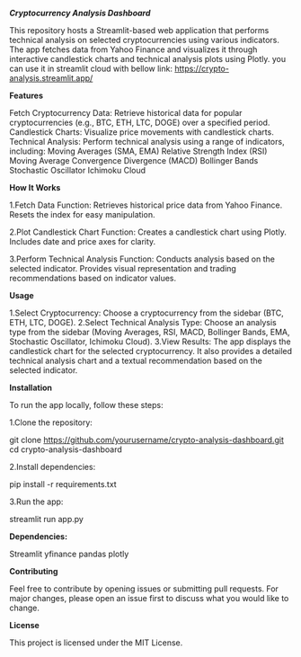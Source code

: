 ***Cryptocurrency Analysis Dashboard***

This repository hosts a Streamlit-based web application that performs technical analysis on selected cryptocurrencies using various indicators. The app fetches data from Yahoo Finance and visualizes it through interactive candlestick charts and technical analysis plots using Plotly.
you can use it in streamlit cloud with bellow link:
https://crypto-analysis.streamlit.app/

**Features**

Fetch Cryptocurrency Data: Retrieve historical data for popular cryptocurrencies (e.g., BTC, ETH, LTC, DOGE) over a specified period.
Candlestick Charts: Visualize price movements with candlestick charts.
Technical Analysis: Perform technical analysis using a range of indicators, including:
Moving Averages (SMA, EMA)
Relative Strength Index (RSI)
Moving Average Convergence Divergence (MACD)
Bollinger Bands
Stochastic Oscillator
Ichimoku Cloud

**How It Works**

1.Fetch Data Function:
Retrieves historical price data from Yahoo Finance.
Resets the index for easy manipulation.

2.Plot Candlestick Chart Function:
Creates a candlestick chart using Plotly.
Includes date and price axes for clarity.

3.Perform Technical Analysis Function:
Conducts analysis based on the selected indicator.
Provides visual representation and trading recommendations based on indicator values.

**Usage**

1.Select Cryptocurrency:
Choose a cryptocurrency from the sidebar (BTC, ETH, LTC, DOGE).
2.Select Technical Analysis Type:
Choose an analysis type from the sidebar (Moving Averages, RSI, MACD, Bollinger Bands, EMA, Stochastic Oscillator, Ichimoku Cloud).
3.View Results:
The app displays the candlestick chart for the selected cryptocurrency.
It also provides a detailed technical analysis chart and a textual recommendation based on the selected indicator.


**Installation**

To run the app locally, follow these steps:

1.Clone the repository:

git clone https://github.com/yourusername/crypto-analysis-dashboard.git
cd crypto-analysis-dashboard

2.Install dependencies:

pip install -r requirements.txt

3.Run the app:

streamlit run app.py

**Dependencies:**

Streamlit
yfinance
pandas
plotly

**Contributing**

Feel free to contribute by opening issues or submitting pull requests. For major changes, please open an issue first to discuss what you would like to change.

**License**

This project is licensed under the MIT License.






